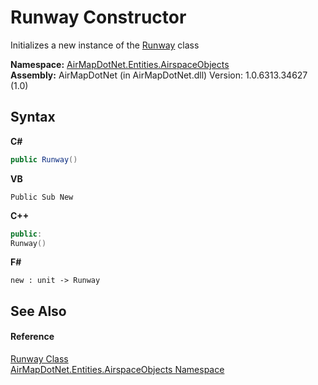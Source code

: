 # Runway Constructor 
 

Initializes a new instance of the <a href="a2bcec4f-f61c-5567-f838-8adf684cacfb">Runway</a> class

**Namespace:**&nbsp;<a href="4a77b213-9d2c-92a5-aab7-f2f82873a6fe">AirMapDotNet.Entities.AirspaceObjects</a><br />**Assembly:**&nbsp;AirMapDotNet (in AirMapDotNet.dll) Version: 1.0.6313.34627 (1.0)

## Syntax

**C#**<br />
``` C#
public Runway()
```

**VB**<br />
``` VB
Public Sub New
```

**C++**<br />
``` C++
public:
Runway()
```

**F#**<br />
``` F#
new : unit -> Runway
```


## See Also


#### Reference
<a href="a2bcec4f-f61c-5567-f838-8adf684cacfb">Runway Class</a><br /><a href="4a77b213-9d2c-92a5-aab7-f2f82873a6fe">AirMapDotNet.Entities.AirspaceObjects Namespace</a><br />